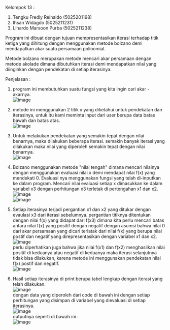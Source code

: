 Kelompok 13 :
1. Tengku Fredly Reinaldo (5025201198)
2. Ihsan Widagdo (5025211231)
3. Lihardo Marsoon Purba (5025211238)

Program ini dibuat dengan tujuan mempresentasikan iterasi terhadap titik ketiga yang dihitung dengan menggunakan metode bolzano demi mendapatkan akar suatu persamaan                                     polinomial.

Metode bolzano merupakan metode mencari akar persamaan dengan metode akolade dimana dibutuhkan iterasi demi mendapatkan nilai yang diinginkan dengan pendekatan di setiap iterasinya.

Penjelasan :
1. program ini membutuhkan suatu fungsi yang kita ingin cari akar - akarnya.\
![image](https://user-images.githubusercontent.com/95538168/198034154-ceb8c3aa-be2a-41f8-8468-fc6324691667.png)

2. metode ini menggunakan 2 titik x yang diketahui untuk pendekatan dan iterasinya, untuk itu kami meminta input dari user berupa data batas bawah dan batas atas.\
![image](https://user-images.githubusercontent.com/95538168/198035010-52d900c9-9b5c-498b-9052-fb2eaff8d555.png)

3. Untuk melakukan pendekatan yang semakin tepat dengan nilai benarnya, maka dilakukan beberapa iterasi. semakin banyak iterasi yang dilakukan maka nilai yang diperoleh    semakin tepat dengan nilai benarnya.
\
![image](https://user-images.githubusercontent.com/95538168/198036427-d20e3d56-45e3-4ce0-83c6-702f9706e8fd.png)

4. Bolzano menggunakan metode "nilai tengah" dimana mencari nilainya dengan menggunakan evaluasi nilai x demi mendapat nilai f(x) yang mendekati 0. Evaluasi nya            menggunakan fungsi yang telah di-inputkan ke dalam program. Mencari nilai evaluasi setiap x dimasukkan ke dalam variabel x3 dengan perhitungan x3 terletak di            pertengahan x1 dan x2.\
![image](https://user-images.githubusercontent.com/95538168/198038134-8c72cca7-600d-47d3-863d-51026b82fa0c.png)\
![image](https://user-images.githubusercontent.com/95538168/198038532-fe912700-68a3-437a-a45c-e4b0228006e5.png)

5. Setiap iterasinya terjadi pergantian x1 dan x2 yang ditukar dengan evaulasi x3 dari iterasi sebelumnya. pergantian titiknya ditentukan dengan nilai f(x) yang          didapat dari f(x3) dimana kita perlu mencari batas antara nilai f(x) yang positif dengan negatif dengan asumsi bahwa nilai 0 dari akar persamaan yang dicari            terlatak dari nilai f(x) yang berupa nilai postif dan negatif yang direpresentasikan dengan variabel x1 dan x2.\
![image](https://user-images.githubusercontent.com/95538168/198040532-b910f055-3f96-4233-a756-535ef02bd5fe.png)\
   perlu diperhatikan juga bahwa jika nilai f(x1) dan f(x2) menghasilkan nilai positif di keduanya atau negatif di keduanya maka iterasi selanjutnya tidak bisa            dilakukan, karena metode ini menggunakan pendekatan nilai f(x) postif dan negatif.\
   ![image](https://user-images.githubusercontent.com/95538168/198041228-53ee5c0e-aba9-4558-ad07-1ce8bb16fa34.png)
  
6. Hasil setiap iterasinya di print berupa tabel lengkap dengan iterasi yang telah dilakukan.\
![image](https://user-images.githubusercontent.com/95538168/198042313-621d16b6-6c25-4407-8f9e-bfe49bed1d0b.png)\
   dengan data yang diperoleh dari code di bawah ini dengan setiap perhitungan yang disimpan di variabel yang dievaluasi di setiap iterasinya.\
![image](https://user-images.githubusercontent.com/95538168/198043499-e76b8ec5-f44c-44ac-81b7-7b422fd8de80.png)\
   outputnya seperti di bawah ini :\
  ![image](https://user-images.githubusercontent.com/95538168/198042583-d19502ec-bb11-4501-b441-10bdc60a8a7b.png)
   


   



   







